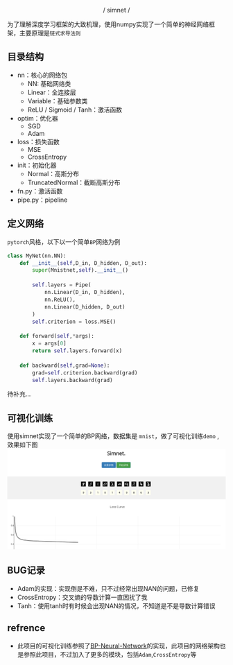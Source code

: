 <p align="center">/ simnet /</p>

为了理解深度学习框架的大致机理，使用numpy实现了一个简单的神经网络框架，主要原理是`链式求导法则`

## 目录结构
- nn：核心的网络包
    - NN: 基础网络类
    - Linear：全连接层
    - Variable：基础参数类
    - ReLU / Sigmoid / Tanh：激活函数
- optim：优化器
    - SGD
    - Adam
- loss：损失函数
    - MSE
    - CrossEntropy
- init：初始化器
    - Normal：高斯分布
    - TruncatedNormal：截断高斯分布
- fn.py：激活函数
- pipe.py：pipeline

## 定义网络
`pytorch`风格，以下以一个简单`BP`网络为例
```python
class MyNet(nn.NN):
    def __init__(self,D_in, D_hidden, D_out):
        super(Mnistnet,self).__init__()

        self.layers = Pipe(
            nn.Linear(D_in, D_hidden),
            nn.ReLU(),
            nn.Linear(D_hidden, D_out)
        )
        self.criterion = loss.MSE()

    def forward(self,*args):
        x = args[0]
        return self.layers.forward(x)

    def backward(self,grad=None):
        grad=self.criterion.backward(grad)
        self.layers.backward(grad)
```

待补充...

## 可视化训练
使用simnet实现了一个简单的BP网络，数据集是 `mnist`，做了可视化训练`demo` , 效果如下图
![bp](https://github.com/SeanLee97/simnet/blob/master/docs/bp.png)

## BUG记录
- Adam的实现：实现倒是不难，只不过经常出现NAN的问题，已修复
- CrossEntropy：交叉熵的导数计算一直困扰了我
- Tanh：使用tanh时有时候会出现NAN的情况，不知道是不是导数计算错误

## refrence
- 此项目的可视化训练参照了[BP-Neural-Network](https://github.com/guyuchao/BP-Neural-Network)的实现，此项目的网络架构也是参照此项目，不过加入了更多的模块，包括`Adam`,`CrossEntropy`等
